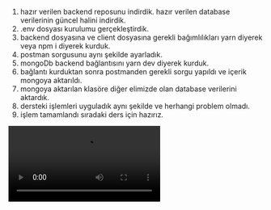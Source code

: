 1. hazır verilen backend reposunu indirdik. hazır verilen database verilerinin güncel halini indirdik.
2. .env dosyası kurulumu gerçekleştirdik.
3. backend dosyasına ve client dosyasına gerekli bağımlılıkları yarn diyerek veya npm i diyerek kurduk.
4. postman sorgusunu aynı şekilde ayarladık.
5. mongoDb backend bağlantısını yarn dev diyerek kurduk.
6. bağlantı kurduktan sonra postmanden gerekli sorgu yapıldı ve içerik mongoya aktarıldı.
7. mongoya aktarılan klasöre diğer elimizde olan database verilerini aktardık. 
8. dersteki işlemleri uyguladık aynı şekilde ve herhangi problem olmadı.
9. işlem tamamlandı sıradaki ders için hazırız.


![](Untitled.mp4)
